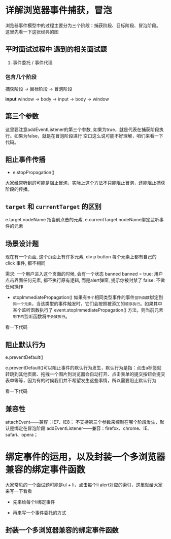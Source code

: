 # 详解浏览器事件捕获，冒泡

浏览器事件模型中的过程主要分为三个阶段：捕获阶段、目标阶段、冒泡阶段。
这里先看一下这张经典的图

## 平时面试过程中 遇到的相关面试题

1. 事件委托 / 事件代理

### 包含几个阶段
捕获阶段 -> 目标阶段 -> 冒泡阶段

**input**
window -> body -> input -> body -> window


## 第三个参数

这里要注意addEventListener的第三个参数, 如果为true，就是代表在捕获阶段执行。如果为false，就是在冒泡阶段进行
空口这么说可能不好理解，咱们来看一下代码。

## 阻止事件传播
- e.stopPropagation()

大家经常听到的可能是阻止冒泡，实际上这个方法不只能阻止冒泡，还能阻止捕获阶段的传播。

## `target` 和 `currentTarget` 的区别
e.target.nodeName 指当前点击的元素, e.currentTarget.nodeName绑定监听事件的元素
## 场景设计题

现在有一个页面, 这个页面上有许多元素, div p button
每个元素上都有自己的 click 事件, 都不相同

需求: 一个用户进入这个页面的时候, 会有一个状态 banned
banned = true: 用户点击界面任何元素, 都不执行原有逻辑, 而是alert弹窗, 提示你被封禁了
false: 不做任何操作

- stopImmediatePropagation() 
如果有`多个`相同类型事件的事件`监听函数`绑定到`同一个元素`，当该类型的事件触发时，它们会按照被添加的`顺序执行`。如果其中某个监听函数执行了 event.stopImmediatePropagation() 方法，则当前元素`剩下的`监听函数将`不会被执行`。

看一下代码

## 阻止默认行为

e.preventDefault()

e.preventDefault()可以阻止事件的默认行为发生，默认行为是指：点击a标签就转跳到其他页面、拖拽一个图片到浏览器会自动打开、点击表单的提交按钮会提交表单等等，因为有的时候我们并不希望发生这些事情，所以需要阻止默认行为

看一下代码

## 兼容性

attachEvent——兼容：IE7、IE8； 不支持第三个参数来控制在哪个阶段发生，默认是绑定在冒泡阶段
addEventListener——兼容：firefox、chrome、IE、safari、opera；


# 绑定事件的运用，以及封装一个多浏览器兼容的绑定事件函数

大家常见的一个面试题可能是ul + li，点击每个li alert对应的索引，这里就给大家来写一下看看

- 先来给每个li绑定事件

- 再来写一个事件委托的方式


## 封装一个多浏览器兼容的绑定事件函数